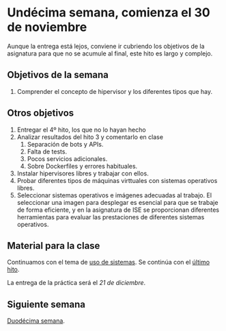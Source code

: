 # Undécima semana, comienza el 30 de noviembre

Aunque la entrega está lejos, conviene ir cubriendo los objetivos de
la asignatura para que no se acumule al final, este hito es largo y
complejo. 

## Objetivos de la semana

1. Comprender el concepto de hipervisor y los diferentes tipos que hay.

## Otros objetivos
1. Entregar el 4º hito, los que no lo hayan hecho
1. Analizar resultados del hito 3 y comentarlo en clase
   1. Separación de bots y APIs.
   2. Falta de tests.
   3. Pocos servicios adicionales.
   4. Sobre Dockerfiles y errores habituales.
1. Instalar hipervisores libres y trabajar con ellos.
2. Probar diferentes tipos de máquinas virttuales con sistemas operativos libres.
3. Seleccionar sistemas operativos e imágenes adecuadas al trabajo. El
   seleccionar una imagen para desplegar es esencial para que se
   trabaje de forma eficiente, y en la asignatura de ISE se
   proporcionan diferentes herramientas para evaluar las prestaciones
   de diferentes sistemas operativos. 

## Material para la clase

Continuamos con el tema de
[uso de sistemas](http://jj.github.io/IV/documentos/temas/Uso_de_sistemas). Se
continúa con el
[último hito](http://jj.github.io/IV/documentos/proyecto/5.IaaS). 

La entrega de la práctica será el *21 de diciembre*. 

## Siguiente semana

[Duodécima semana](semana-12.md). 
